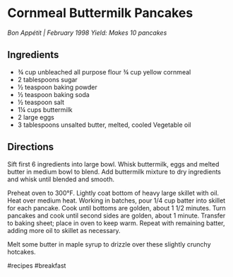 # Cornmeal Buttermilk Pancakes
_Bon Appétit | February 1998_
_Yield: Makes 10 pancakes_

## Ingredients
* ¾ cup unbleached all purpose flour ¾ cup yellow cornmeal
* 2 tablespoons sugar
* ½ teaspoon baking powder
* ½ teaspoon baking soda
* ½ teaspoon salt
* 1¼ cups buttermilk
* 2 large eggs
* 3 tablespoons unsalted butter, melted, cooled Vegetable oil

## Directions
Sift first 6 ingredients into large bowl. Whisk buttermilk, eggs and melted butter in medium bowl to blend. Add buttermilk mixture to dry ingredients and whisk until blended and smooth.

Preheat oven to 300°F. Lightly coat bottom of heavy large skillet with oil. Heat over medium heat. Working in batches, pour 1/4 cup batter into skillet for each pancake. Cook until bottoms are golden, about 1 1/2 minutes. Turn pancakes and cook until second sides are golden, about 1 minute. Transfer to baking sheet; place in oven to keep warm. Repeat with remaining batter, adding more oil to skillet as necessary.

Melt some butter in maple syrup to drizzle over these slightly crunchy hotcakes.

#recipes #breakfast